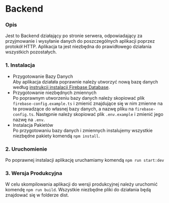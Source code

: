 # Backend

###  Opis

Jest to Backend działający po stronie serwera, odpowiadający za przyjmowanie i wysyłanie danych do poszczególnych aplikacji poprzez protokół HTTP. Aplikacja ta jest niezbędna do prawidłowego działania wszystkich pozostałych.

###  1. Instalacja

- Przygotowanie Bazy Danych <br/>
   Aby aplikacja działała poprawnie należy utworzyć nową bazę danych według [instrukcji instalacji Firebase Database](https://firebase.google.com/docs/database/web/start). 
- Przygotowanie niezbędnych zmiennych <br/>
   Po poprawnym utworzeniu bazy danych należy skopiować plik `firebase-config.example.ts` i zmienić znajdujące się w nim zmienne na te prowadzące do własnej bazy danych, a nazwę pliku na `firebase-config.ts`. Następnie należy skopiować plik `.env.example` i zmienić jego nazwę na `.env`.
- Instalacja Pakietów <br/>
   Po przygotowaniu bazy danych i zmiennych instalujemy wszystkie niezbędne pakiety komendą `npm install`.

###  2. Uruchomienie

Po poprawnej instalacji aplikację uruchamiamy komendą `npm run start:dev`

### 3. Wersja Produkcyjna

W celu skompilowania aplikacji do wersji produkcyjnej należy uruchomić komendę `npm run build`. Wszystkie niezbędne pliki do działania będą znajdować się w folderze dist.